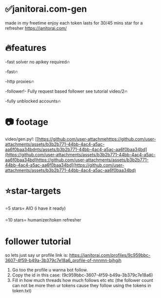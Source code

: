 # ✅janitorai.com-gen
made in my freetime enjoy each token lasts for 30/45 mins star for a refresher
https://janitorai.com/


# 🔥features
-fast solver no apikey required🔥

-fast🔥

-http proxies🔥

-follower!- Fully request based follower see tutorial video/2🔥

-fully unblocked accounts🔥

# 📷 footage
video/gen.py!:
[[https://github.com/user-attachmehttps://github.com/user-attachments/assets/b3b2b771-44bb-4ac4-a5ac-aa6f0baa34bdnts/assets/b3b2b771-44bb-4ac4-a5ac-aa6f0baa34bd](https://github.com/user-attachments/assets/b3b2b771-44bb-4ac4-a5ac-aa6f0baa34bd)https://github.com/user-attachments/assets/b3b2b771-44bb-4ac4-a5ac-aa6f0baa34bd](https://github.com/user-attachments/assets/b3b2b771-44bb-4ac4-a5ac-aa6f0baa34bd)






# ⭐star-targets
⭐5 stars= AIO (i have it ready)

⭐10 stars= humanizer/token refresher

# follower tutorial
so lets just say ur profile link is: https://janitorai.com/profiles/9c959bbc-3607-4f59-b49a-3b379c7e18a6_profile-of-nnnmn-bjhgjh

1. Go too the profile u wanna bot follow.
2. Copy the id in this case: (9c959bbc-3607-4f59-b49a-3b379c7e18a6)
3. Fill in how much threads how much follows etc etc (the follower count can not be more then ur tokens cause they follow using the tokens in token.txt)

